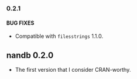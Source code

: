 ### 0.2.1

#### BUG FIXES
* Compatible with `filesstrings` 1.1.0.


## nandb 0.2.0

* The first version that I consider CRAN-worthy.



